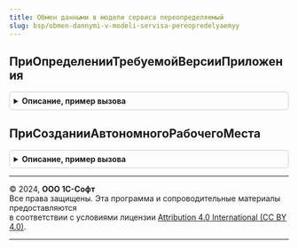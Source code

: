 ```yaml
---
title: Обмен данными в модели сервиса переопределяемый
slug: bsp/obmen-dannymi-v-modeli-servisa-pereopredelyaemyy
---
```



## ПриОпределенииТребуемойВерсииПриложения
<details style="margin: 1em 0; padding: 0.5em; border: 1px solid #ccc; border-radius: 6px;">

<summary style="font-weight: bold; cursor: pointer;">Описание, пример вызова</summary>

```bsl

// Определяет версию приложения 1С:Предприятия, которая требуется для работы автономного рабочего
// места. Приложение этой версии должно быть установлено на локальном компьютере пользователя.
// Если возвращаемое значение функции не задано, то в качестве требуемой версии приложения
// будет использоваться значение по умолчанию: первые три цифры версии текущего приложения,
// расположенного в Интернете, например, "8.3.3".
// Используется в помощнике создания автономного рабочего места.
//
// Параметры:
//  Версия - Строка - версия требуемого приложения 1С:Предприятия в формате
//	                  "<основная версия>.<младшая версия>.<релиз>.<дополнительный номер релиза>".
//	                  Например, "8.3.3.715".
//
Процедура ПриОпределенииТребуемойВерсииПриложения(Версия) Экспорт
```

Пример вызова
```bsl
ОбменДаннымиВМоделиСервисаПереопределяемый.ПриОпределенииТребуемойВерсииПриложения(Версия) 
```
</details>

## ПриСозданииАвтономногоРабочегоМеста
<details style="margin: 1em 0; padding: 0.5em; border: 1px solid #ccc; border-radius: 6px;">

<summary style="font-weight: bold; cursor: pointer;">Описание, пример вызова</summary>

```bsl

// Вызывается в момент начала создания пользователем автономного рабочего места.
// В обработчиках события могут быть реализованы дополнительные проверки возможности
// создания автономного рабочего места (при невозможности - сгенерировано исключение).
//
Процедура ПриСозданииАвтономногоРабочегоМеста() Экспорт
```

Пример вызова
```bsl
ОбменДаннымиВМоделиСервисаПереопределяемый.ПриСозданииАвтономногоРабочегоМеста() 
```
</details>

---

© 2024, **ООО 1С-Софт**  
Все права защищены. Эта программа и сопроводительные материалы предоставляются  
в соответствии с условиями лицензии [Attribution 4.0 International (CC BY 4.0)](https://creativecommons.org/licenses/by/4.0/legalcode).

---
